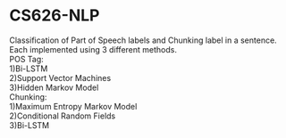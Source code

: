 # CS626-NLP </br>

Classification of Part of Speech labels and Chunking label in a sentence. </br>
Each implemented using 3 different methods.</br>
POS Tag:</br>
1)Bi-LSTM</br>
2)Support Vector Machines</br>
3)Hidden Markov Model</br>
Chunking:</br>
1)Maximum Entropy Markov Model</br>
2)Conditional Random Fields</br>
3)Bi-LSTM</br>

